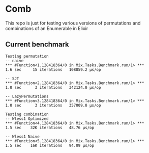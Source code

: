 Comb
====

This repo is just for testing various versions of permutations and combinations
of an Enumerable in Elixir

## Current benchmark

```
Testing permutation
-- naive
*** #Function<1.128418364/0 in Mix.Tasks.Benchmark.run/1> ***
1.6 sec     15 iterations   108859.2 μs/op

-- SJT
*** #Function<2.128418364/0 in Mix.Tasks.Benchmark.run/1> ***
1.0 sec      3 iterations   342124.0 μs/op

-- LazyPermutations
*** #Function<3.128418364/0 in Mix.Tasks.Benchmark.run/1> ***
1.0 sec      3 iterations   357009.0 μs/op

Testing combination
-- Wless1 Optimized
*** #Function<4.128418364/0 in Mix.Tasks.Benchmark.run/1> ***
1.5 sec    32K iterations   48.76 μs/op

-- Wless1 Naive
*** #Function<5.128418364/0 in Mix.Tasks.Benchmark.run/1> ***
1.5 sec    16K iterations   94.09 μs/op
```

